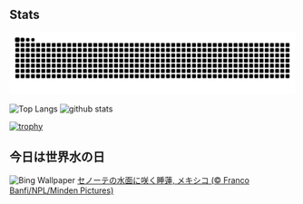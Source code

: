 ## Stats
<picture>
  <source media="(prefers-color-scheme: dark)" srcset="https://raw.githubusercontent.com/ba230t/ba230t/output/github-contribution-grid-snake-dark.svg">
  <source media="(prefers-color-scheme: light)" srcset="https://raw.githubusercontent.com/ba230t/ba230t/output/github-contribution-grid-snake.svg">
  <img alt="github contribution grid snake animation" src="https://raw.githubusercontent.com/ba230t/ba230t/output/github-contribution-grid-snake.svg">
</picture>

<p align="left">
  <img alt="Top Langs" height="150px" src="https://github-readme-stats.vercel.app/api/top-langs/?username=ba230t&layout=compact&theme=transparent" />
  <img alt="github stats" height="150px" src="https://github-readme-stats.vercel.app/api?username=ba230t&theme=transparent" />
</p>

[![trophy](https://github-profile-trophy.vercel.app/?username=ba230t&theme=transparent&column=7)](https://github.com/ryo-ma/github-profile-trophy)


<!-- Bing Wallpaper Start -->
## 今日は世界水の日
![Bing Wallpaper](https://www.bing.com/th?id=OHR.CenoteLilies_JA-JP9666252322_1920x1080.jpg&rf=LaDigue_1920x1080.jpg&pid=hp)
[セノーテの水面に咲く睡蓮, メキシコ (© Franco Banfi/NPL/Minden Pictures)](https://www.bing.com/search?q=%E3%82%BB%E3%83%8E%E3%83%BC%E3%83%86%2c+%E3%83%A1%E3%82%AD%E3%82%B7%E3%82%B3&form=hpcapt&filters=HpDate%3a%2220250321_1500%22)
<!-- Bing Wallpaper End -->
